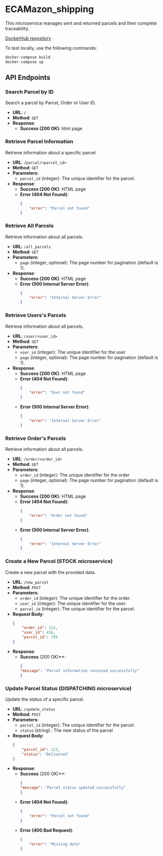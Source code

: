# ECAMazon_shipping

This microservice manages sent and returned parcels and their complete traceability.

[DockerHub repository](https://hub.docker.com/r/nislhin/ecamazon_shipping)

To test locally, use the following commands:
```bash
docker-compose build
docker-compose up
```

## API Endpoints

### Search Parcel by ID

Search a parcel by Parcel, Order or User ID.

- **URL**: `/`
- **Method**: `GET`
- **Response**:
  - **Success (200 OK)**: html page

### Retrieve Parcel Information

Retrieve information about a specific parcel.

- **URL**: `/parcel/<parcel_id>`
- **Method**: `GET`
- **Parameters**:
  - `parcel_id` (integer): The unique identifier for the parcel.
- **Response**:
  - **Success (200 OK)**: HTML page
  - **Error (404 Not Found)**:
    ```json
    {
        "error": "Parcel not found"
    }
    ```

### Retrieve All Parcels

Retrieve information about all parcels.

- **URL**: `/all_parcels`
- **Method**: `GET`
- **Parameters**:
  - `page` (integer, optional): The page number for pagination (default is 1).
- **Response**:
  - **Success (200 OK)**: HTML page
  - **Error (500 Internal Server Error)**:
    ```json
    {
        "error": "Internal Server Error"
    }
    ```

### Retrieve Users's Parcels

Retrieve information about all parcels.

- **URL**: `/user/<user_id>`
- **Method**: `GET`
- **Parameters**:
  - `user_id` (integer): The unique identifier for the user
  - `page` (integer, optional): The page number for pagination (default is 1).
- **Response**:
  - **Success (200 OK)**: HTML page
  - **Error (404 Not Found)**:
    ```json
    {
        "error": "User not found"
    }
    ```
  - **Error (500 Internal Server Error)**:
    ```json
    {
        "error": "Internal Server Error"
    }
    ```

### Retrieve Order's Parcels

Retrieve information about all parcels.

- **URL**: `/order/<order_id>`
- **Method**: `GET`
- **Parameters**:
  - `order_id` (integer): The unique identifier for the order
  - `page` (integer, optional): The page number for pagination (default is 1).
- **Response**:
  - **Success (200 OK)**: HTML page
  - **Error (404 Not Found)**:
    ```json
    {
        "error": "Order not found"
    }
    ```
  - **Error (500 Internal Server Error)**:
    ```json
    {
        "error": "Internal Server Error"
    }
    ```

### Create a New Parcel (STOCK microservice)

Create a new parcel with the provided data.

- **URL**: `/new_parcel`
- **Method**: `POST`
- **Parameters**:
  - `order_id` (integer): The unique identifier for the order.
  - `user_id` (integer): The unique identifier for the user.
  - `parcel_id` (integer): The unique identifier for the parcel.
- **Request Body**:
  ```json
  {
      "order_id": 123,
      "user_id": 456,
      "parcel_id": 789
  }
- **Response**:
  - **Success** (200 OK)**:
    ```json
    {
    "message": "Parcel information received successfully"
    }
    ```

### Update Parcel Status (DISPATCHING microservice)

Update the status of a specific parcel.

- **URL**: `/update_status`
- **Method**: `POST`
- **Parameters**:
  - `parcel_id` (integer): The unique identifier for the parcel.
  - `status` (string) : The new status of the parcel
- **Request Body**:
  ```json
  {
      "parcel_id": 123,
      "status": "Delivered"
  }
  ```
- **Response**:
  - **Success** (200 OK)**:
    ```json
    {
    "message": "Parcel status updated successfully"
    }
    ```
  - **Error (404 Not Found)**:
    ```json
    {
        "error": "Parcel not found"
    }
    ```
  - **Error (400 Bad Request)**:
    ```json
    {
        "error": "Missing data"
    }
    ```